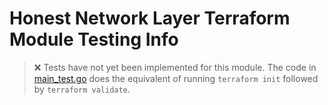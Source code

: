 # Honest Network Layer Terraform Module Testing Info

>
> ❌ Tests have not yet been implemented for this module. The code in [main_test.go](./main_test.go) does the equivalent
> of running `terraform init` followed by `terraform validate`.
>
